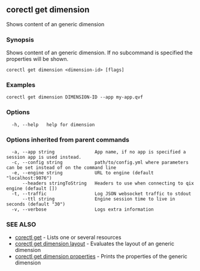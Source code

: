 ## corectl get dimension

Shows content of an generic dimension

### Synopsis

Shows content of an generic dimension. If no subcommand is specified the properties will be shown.

```
corectl get dimension <dimension-id> [flags]
```

### Examples

```
corectl get dimension DIMENSION-ID --app my-app.qvf
```

### Options

```
  -h, --help   help for dimension
```

### Options inherited from parent commands

```
  -a, --app string               App name, if no app is specified a session app is used instead.
  -c, --config string            path/to/config.yml where parameters can be set instead of on the command line
  -e, --engine string            URL to engine (default "localhost:9076")
      --headers stringToString   Headers to use when connecting to qix engine (default [])
  -t, --traffic                  Log JSON websocket traffic to stdout
      --ttl string               Engine session time to live in seconds (default "30")
  -v, --verbose                  Logs extra information
```

### SEE ALSO

* [corectl get](corectl_get.md)	 - Lists one or several resources
* [corectl get dimension layout](corectl_get_dimension_layout.md)	 - Evaluates the layout of an generic dimension
* [corectl get dimension properties](corectl_get_dimension_properties.md)	 - Prints the properties of the generic dimension

